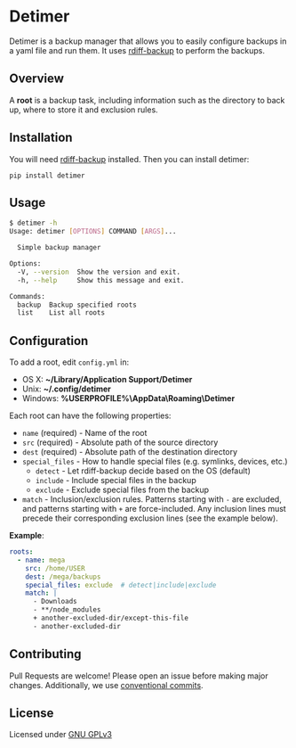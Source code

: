 # Detimer

Detimer is a backup manager that allows you to easily configure backups in a
yaml file and run them. It uses [rdiff-backup](https://rdiff-backup.net) to
perform the backups.

## Overview

A **root** is a backup task, including information such as the directory to back
up, where to store it and exclusion rules.

## Installation

You will need
[rdiff-backup](https://github.com/rdiff-backup/rdiff-backup/releases) installed.
Then you can install detimer:

```
pip install detimer
```

## Usage

```sh
$ detimer -h
Usage: detimer [OPTIONS] COMMAND [ARGS]...

  Simple backup manager

Options:
  -V, --version  Show the version and exit.
  -h, --help     Show this message and exit.

Commands:
  backup  Backup specified roots
  list    List all roots
```

## Configuration

To add a root, edit `config.yml` in:
- OS X: **~/Library/Application Support/Detimer**
- Unix: **~/.config/detimer**
- Windows: **%USERPROFILE%\AppData\Roaming\Detimer**

Each root can have the following properties:
- `name` (required) - Name of the root
- `src` (required) - Absolute path of the source directory
- `dest` (required) - Absolute path of the destination directory
- `special_files` - How to handle special files (e.g. symlinks, devices, etc.)
  - `detect` - Let rdiff-backup decide based on the OS (default)
  - `include` - Include special files in the backup
  - `exclude` - Exclude special files from the backup
- `match` - Inclusion/exclusion rules. Patterns starting with `-` are excluded,
  and patterns starting with `+` are force-included. Any inclusion lines must
  precede their corresponding exclusion lines (see the example below).

**Example**:

```yml
roots:
  - name: mega
    src: /home/USER
    dest: /mega/backups
    special_files: exclude  # detect|include|exclude
    match: |
      - Downloads
      - **/node_modules
      + another-excluded-dir/except-this-file
      - another-excluded-dir
```

## Contributing

Pull Requests are welcome! Please open an issue before making major changes.
Additionally, we use
[conventional commits](https://www.conventionalcommits.org/en/v1.0.0/).

## License

Licensed under [GNU GPLv3](./LICENSE)

